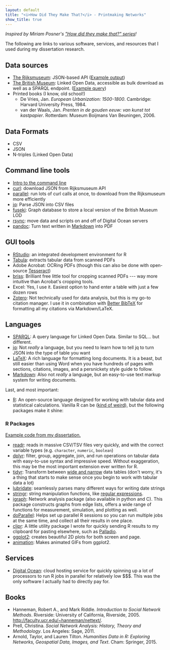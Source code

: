 ```yaml
---
layout: default
title: "<i>How Did They Make That?</i> - Printmaking Networks"
show_title: true
---
```


_Inspired by Miriam Posner's ["How did they make that?" series](http://miriamposner.com/blog/how-did-they-make-that/)!_

The following are links to various software, services, and resources that I used during my dissertation research.

## Data sources

- [The Rijksmuseum](http://rijksmuseum.github.io/): JSON-based API ([Example output](https://www.rijksmuseum.nl/api/nl/collection/RP-P-OB-10.148?key=fpGQTuED&format=json))
- [The British Museum](http://collection.britishmuseum.org/): Linked Open Data, accessible as bulk download as well as a SPARQL endpoint. ([Example query](http://collection.britishmuseum.org/sparql?sample=PREFIX+bmo%3A+++%3Chttp%3A%2F%2Fcollection.britishmuseum.org%2Fid%2Fontology%2F%3E%0D%0APREFIX+ecrm%3A++%3Chttp%3A%2F%2Ferlangen-crm.org%2Fcurrent%2F%3E%0D%0APREFIX+skos%3A++%3Chttp%3A%2F%2Fwww.w3.org%2F2004%2F02%2Fskos%2Fcore%23%3E%0D%0APREFIX+thes%3A++%3Chttp%3A%2F%2Fcollection.britishmuseum.org%2Fid%2Fthesauri%2F%3E%0D%0APREFIX+rdfs%3A++%3Chttp%3A%2F%2Fwww.w3.org%2F2000%2F01%2Frdf-schema%23%3E%0D%0APREFIX+qudt%3A+%3Chttp%3A%2F%2Fqudt.org%2Fschema%2Fqudt%23%3E%0D%0APREFIX+rdf%3A+%3Chttp%3A%2F%2Fwww.w3.org%2F1999%2F02%2F22-rdf-syntax-ns%23%3E%0D%0A%0D%0ASELECT+%3Fobject+%3Fdatestart+%3Fdateend+%3Fschool+%3Ftechnique+%3Fheight+%3Fwidth+%3Funit+%3Fseries+%3Fsubjectlabel+%3Fdescription%0D%0AWHERE+%7B%0D%0A++%0D%0A++%23+Prints+only%0D%0A++%3Fobject+bmo%3APX_object_type+thes%3Ax8577+.%0D%0A++%3Fobject+ecrm%3AP108i_was_produced_by+%3Fproduction+.%0D%0A%0D%0A++%23+Get+date%0D%0A++OPTIONAL+%7B+%3Fproduction+ecrm%3AP9_consists_of+%3Fcomponent3+.%0D%0A++%3Fcomponent3+ecrm%3AP4_has_time-span+%3Ftimespan+.%0D%0A++%3Ftimespan+ecrm%3AP82a_begin_of_the_begin+%3Fdatestart+.%0D%0A++%3Ftimespan+ecrm%3AP82b_end_of_the_end+%3Fdateend+.+%7D%0D%0A%0D%0A++%23+Get+national+school%0D%0A++OPTIONAL+%7B+%3Fproduction+ecrm%3AP9_consists_of+%3Fcomponent4+.%0D%0A++%3Fcomponent4+ecrm%3AP14_carried_out_by+%3Fschool_object+.%0D%0A++%3Fschool_object+skos%3AinScheme+thes%3Aschool+.%0D%0A++%3Fschool_object+skos%3AprefLabel+%3Fschool+.+%7D%0D%0A%0D%0A++%23+Get+technique%0D%0A++OPTIONAL+%7B+%3Fproduction+ecrm%3AP9_consists_of+%3Fcomponent5+.%0D%0A++%3Fcomponent5+ecrm%3AP32_used_general_technique+%3FtechniqueEntry+.%0D%0A++%3FtechniqueEntry+skos%3AprefLabel+%3Ftechnique+.+%7D%0D%0A%0D%0A++%23+Get+dimensions%0D%0A++OPTIONAL+%7B+%3Fobject+ecrm%3AP43_has_dimension+%3Fdim1+.%0D%0A++%3Fdim1+ecrm%3AP2_has_type+%3Chttp%3A%2F%2Fcollection.britishmuseum.org%2Fid%2Fthesauri%2Fdimension%2Fheight%3E+.%0D%0A++%3Fdim1+ecrm%3AP90_has_value+%3Fheight+.%0D%0A++%3Fdim1+ecrm%3AP91_has_unit+%3Funit+.+%7D%0D%0A%0D%0A++OPTIONAL+%7B+%3Fobject+ecrm%3AP43_has_dimension+%3Fdim2+.%0D%0A++%3Fdim2+ecrm%3AP2_has_type+%3Chttp%3A%2F%2Fcollection.britishmuseum.org%2Fid%2Fthesauri%2Fdimension%2Fwidth%3E+.%0D%0A++%3Fdim2+ecrm%3AP90_has_value+%3Fwidth+.+%7D%0D%0A%0D%0A++OPTIONAL+%7B+%3Fobject+ecrm%3AP46i_forms_part_of+%3Fseriesref+.+%0D%0A++%3Fseriesref+rdfs%3Alabel+%3Fseries+.+%7D%0D%0A%0D%0A++OPTIONAL+%7B+%3Fobject+ecrm%3AP128_carries+%3Fconcept+.%0D%0A++%3Fconcept+ecrm%3AP129_is_about+%3Fsubject+.%0D%0A++%3Fsubject+skos%3AprefLabel+%3Fsubjectlabel+.+%7D%0D%0A%0D%0A++OPTIONAL+%7B+%3Fobject+bmo%3APX_physical_description+%3Fdescription+.+%7D%0D%0A%7D%0D%0A))
- Printed books (I know, old school!)
    - De Vries, Jan. _European Urbanization: 1500-1800_. Cambridge: Harvard University Press, 1984.
    - van der Waals, Jan. _Prenten in de gouden eeuw: van kunst tot kastpapier_. Rotterdam: Museum Boijmans Van Beuningen, 2006.

## Data Formats

- CSV
- JSON
- N-triples (Linked Open Data)

## Command line tools

- [Intro to the command line](http://cli.learncodethehardway.org/book/)
- [curl](https://curl.haxx.se/): download JSON from Rijksmuseum API
- [parallel](https://www.gnu.org/software/parallel/parallel_tutorial.html#GNU-Parallel-Tutorial): run lots of curl calls at once, to download from the Rijksmuseum more efficiently
- [jq](https://stedolan.github.io/jq/): Parse JSON into CSV files
- [fuseki](https://jena.apache.org/documentation/fuseki2/index.html): Graph database to store a local version of the British Museum LOD
- [rsync](https://www.digitalocean.com/community/tutorials/how-to-use-rsync-to-sync-local-and-remote-directories-on-a-vps): move data and scripts on and off of Digital Ocean servers
- [pandoc](http://pandoc.org/README.html): Turn text written in [Markdown](https://daringfireball.net/projects/markdown/) into PDF

## GUI tools

- [RStudio](https://www.rstudio.com/): an integrated development environment for R
- [Tabula](http://tabula.technology/): extracts tabular data from scanned PDFs
- Adobe Acrobat: OCRing PDFs (though this can also be done with open-source [Tesseract](https://github.com/tesseract-ocr/tesseract))
- [briss](http://briss.sourceforge.net/): Brilliant free little tool for cropping scanned PDFs --- way more intuitive than Acrobat's cropping tools.
- Excel: Yes, I use it. Easiest option to hand enter a table with just a few dozen rows
- [Zotero](https://www.zotero.org/): Not technically used for data analysis, but this is my go-to citation manager. I use it in combination with [Better BibTeX](https://zotplus.github.io/zotero-better-bibtex/) for formatting all my citations via Markdown/LaTeX.

## Languages

- [SPARQL](http://programminghistorian.org/lessons/graph-databases-and-SPARQL): A query language for Linked Open Data. Similar to SQL... but different.
- [jq](https://stedolan.github.io/jq/manual/): Not _really_ a language, but you need to learn how to tell jq to turn JSON into the type of table you want
- [LaTeX](https://en.wikipedia.org/wiki/LaTeX): A rich language for formatting long documents. It is a beast, but still easier than using Word when you have hundreds of pages with sections, citations, images, and a persnickety style guide to follow.
- [Markdown](https://daringfireball.net/projects/markdown/): Also not _really_ a language, but an easy-to-use text markup system for writing documents.

Last, and most important:

- [R](https://www.r-project.org/): An open-source language designed for working with tabular data and statistical calculations. Vanilla R can be ([kind of weird](http://www.burns-stat.com/documents/books/the-r-inferno/)), but the following packages make it shine:

### R Packages

[Example code from my dissertation.](https://gist.github.com/mdlincoln/9ba3b6c580f110abadd8)

- [readr](https://github.com/hadley/readr): reads in massive CSV/TSV files very quickly, and with the correct variable types (e.g. `character`, `numeric`, `boolean`)
- [dplyr](https://cran.rstudio.com/web/packages/dplyr/vignettes/dplyr.html): filter, group, aggregate, join, and run operations on tabular data with easy-to-use syntax and impressive speed. Without exaggeration, this may be the most important extension ever written for R.
- [tidyr](https://github.com/hadley/tidyr): Transform between [wide and narrow](https://en.wikipedia.org/wiki/Wide_and_narrow_data) data tables (don't worry, it's a thing that starts to make sense once you begin to work with tabular data a lot)
- [lubridate](https://cran.r-project.org/web/packages/lubridate/vignettes/lubridate.html): seamlessly parses many different ways for writing date strings
- [stringr](https://cran.r-project.org/web/packages/stringr/vignettes/stringr.html): string manipulation functions, like [regular expressions](http://regexr.com/).
- [igraph](http://igraph.org/): Network analysis package (also available in python and C). This package constructs graphs from edge lists, offers a wide range of functions for measurement, simulation, and plotting as well.
- [doParallel](https://cran.r-project.org/web/packages/doParallel/vignettes/gettingstartedParallel.pdf): Helps set up parallel R sessions so you can run multiple jobs at the same time, and collect all their results in one place.
- [clipr](https://github.com/mdlincoln/clipr): A little utility package I wrote for quickly sending R results to my clipboard for pasting elsewhere, such as [Palladio](http://palladio.designhumanities.org/).
- [ggplot2](http://docs.ggplot2.org/current/index.html): creates beautiful 2D plots for both screen and page.
- [animation](https://cran.r-project.org/web/packages/animation/index.html): Makes animated GIFs from ggplot2.

## Services

- [Digital Ocean](https://www.digitalocean.com/): cloud hosting service for quickly spinning up a lot of processors to run R jobs in parallel for relatively low $$$. This was the only software I actually had to directly pay for.


## Books

- Hanneman, Robert A., and Mark Riddle. _Introduction to Social Network Methods_. Riverside: University of California, Riverside, 2005. <http://faculty.ucr.edu/~hanneman/nettext/>.
- Prell, Christina. _Social Network Analysis: History, Theory and Methodology_. Los Angeles: Sage, 2011.
- Arnold, Taylor, and Lauren Tilton. _Humanities Data in R: Exploring Networks, Geospatial Data, Images, and Text_. Cham: Springer, 2015.
